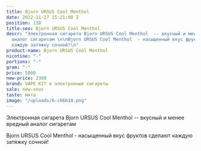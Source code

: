 ```yaml
---
title: Bjorn URSUS Cool Menthol
date: 2022-11-27 15:21:00 Z
position: 138
title-seo: Bjorn URSUS Cool Menthol
descr: "Электронная сигарета Bjorn URSUS Cool Menthol  -- вкусный и менее вредный
  аналог сигаретам \n\nBjorn URSUS Cool Menthol  - насыщенный вкус фруктов сделают
  каждую затяжку сочной!\n"
product-name: Bjorn URSUS Cool Menthol
nicotine: "-"
portions: "-"
gram: "-"
price: 5000
new-price: 2300
brand: VAPE KIT и электронные сигареты
sale: new-snus
taste: мята
image: "/uploads/6-c66b18.png"
---
```


Электронная сигарета Bjorn URSUS Cool Menthol  -- вкусный и менее вредный аналог сигаретам 

Bjorn URSUS Cool Menthol  - насыщенный вкус фруктов сделают каждую затяжку сочной!

